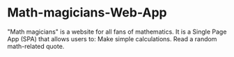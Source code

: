 # Math-magicians-Web-App
"Math magicians" is a website for all fans of mathematics. It is a Single Page App (SPA) that allows users to:  Make simple calculations. Read a random math-related quote.
